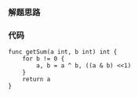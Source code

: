 ### 解题思路
### 代码
```golang
func getSum(a int, b int) int {
    for b != 0 {
        a, b = a ^ b, ((a & b) <<1)
    }
    return a
}
```